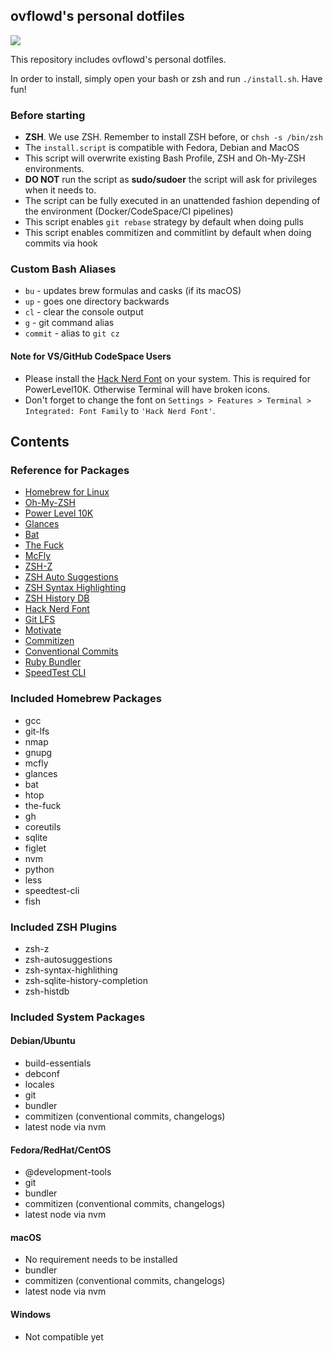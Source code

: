 ## ovflowd's personal dotfiles

![](https://imgur.com/9zfsTwH.jpg)

This repository includes ovflowd's personal dotfiles.

In order to install, simply open your bash or zsh and run `./install.sh`. Have fun!

### Before starting

- **ZSH**. We use ZSH. Remember to install ZSH before, or `chsh -s /bin/zsh`
- The `install.script` is compatible with Fedora, Debian and MacOS
- This script will overwrite existing Bash Profile, ZSH and Oh-My-ZSH environments.
- **DO NOT** run the script as **sudo/sudoer** the script will ask for privileges when it needs to.
- The script can be fully executed in an unattended fashion depending of the environment (Docker/CodeSpace/CI pipelines)
- This script enables `git rebase` strategy by default when doing pulls
- This script enables commitizen and commitlint by default when doing commits via hook

### Custom Bash Aliases

- `bu` - updates brew formulas and casks (if its macOS)
- `up` - goes one directory backwards
- `cl` - clear the console output
- `g` - git command alias
- `commit` - alias to `git cz`

#### Note for VS/GitHub CodeSpace Users

- Please install the [Hack Nerd Font](https://github.com/source-foundry/Hack) on your system. This is required for PowerLevel10K. Otherwise Terminal will have broken icons.
- Don't forget to change the font on `Settings > Features > Terminal > Integrated: Font Family` to `'Hack Nerd Font'`.

## Contents

### Reference for Packages

- [Homebrew for Linux](https://brew.sh)
- [Oh-My-ZSH](https://github.com/ohmyzsh/ohmyzsh)
- [Power Level 10K](https://github.com/romkatv/powerlevel10k)
- [Glances](https://github.com/nicolargo/glances)
- [Bat](https://github.com/sharkdp/bat)
- [The Fuck](https://github.com/nvbn/thefuck)
- [McFly](https://github.com/cantino/mcfly)
- [ZSH-Z](https://github.com/agkozak/zsh-z)
- [ZSH Auto Suggestions](https://github.com/zsh-users/zsh-autosuggestions)
- [ZSH Syntax Highlighting](https://github.com/zsh-users/zsh-syntax-highlighting)
- [ZSH History DB](https://github.com/larkery/zsh-histdb)
- [Hack Nerd Font](https://github.com/ryanoasis/nerd-fonts)
- [Git LFS](https://git-lfs.github.com/)
- [Motivate](https://github.com/mubaris/motivate)
- [Commitizen](https://github.com/commitizen)
- [Conventional Commits](https://www.conventionalcommits.org)
- [Ruby Bundler](https://bundler.io/)
- [SpeedTest CLI](https://www.speedtest.net/apps/cli)


### Included Homebrew Packages

- gcc
- git-lfs
- nmap
- gnupg
- mcfly
- glances
- bat
- htop
- the-fuck
- gh
- coreutils
- sqlite
- figlet
- nvm
- python
- less
- speedtest-cli
- fish

### Included ZSH Plugins

- zsh-z
- zsh-autosuggestions
- zsh-syntax-highlithing
- zsh-sqlite-history-completion
- zsh-histdb

### Included System Packages

#### Debian/Ubuntu

- build-essentials
- debconf
- locales
- git
- bundler
- commitizen (conventional commits, changelogs)
- latest node via nvm

#### Fedora/RedHat/CentOS

- @development-tools
- git
- bundler
- commitizen (conventional commits, changelogs)
- latest node via nvm

#### macOS

- No requirement needs to be installed
- bundler
- commitizen (conventional commits, changelogs)
- latest node via nvm

#### Windows

- Not compatible yet
